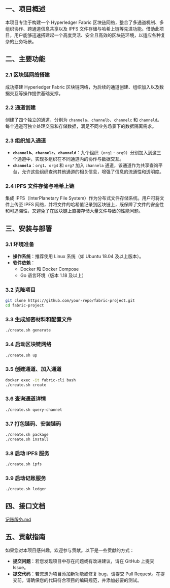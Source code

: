## 一、项目概述
本项目专注于构建一个 Hyperledger Fabric 区块链网络，整合了多通道机制、多组织协作、跨通道信息共享以及 IPFS 文件存储与哈希上链等先进功能。借助此项目，用户能够迅速搭建起一个高度灵活、安全且高效的区块链环境，以适应各种复杂的业务场景。

## 二、主要功能
### 2.1 区块链网络搭建
成功搭建 Hyperledger Fabric 区块链网络，为后续的通道创建、组织加入以及数据交互等操作提供基础支撑。

### 2.2 通道创建
创建了四个独立的通道，分别为 `channela`、`channelb`、`channelc` 和 `channeld`。每个通道可独立处理交易和存储数据，满足不同业务场景下的数据隔离需求。

### 2.3 组织加入通道
- **`channelb`、`channelc`、`channeld`**：九个组织（`org1` - `org9`）分别加入到这三个通道中，实现多组织在不同通道内的协作与数据交互。
- **`channela`**：`org1`、`org4` 和 `org7` 加入 `channela` 通道，该通道作为共享查询平台，允许这些组织查询其他通道的相关信息，增强了信息的流通性和透明度。

### 2.4 IPFS 文件存储与哈希上链
集成 IPFS（InterPlanetary File System）作为分布式文件存储系统。用户可将文件上传至 IPFS 网络，并将文件的哈希值记录到区块链上，既保障了文件的安全性和可追溯性，又避免了在区块链上直接存储大量文件导致的性能问题。

## 三、安装与部署

### 3.1 环境准备
- **操作系统**：推荐使用 Linux 系统（如 Ubuntu 18.04 及以上版本）。
- **软件依赖**：
    - Docker 和 Docker Compose
    - Go 语言环境（版本 1.18 及以上）

### 3.2 克隆项目
```bash
git clone https://github.com/your-repo/fabric-project.git
cd fabric-project
```

### 3.3 生成加密材料和配置文件
```bash
./create.sh generate
```

### 3.4 启动区块链网络
```bash
./create.sh up
```

### 3.5 创建通道、加入通道
```bash
docker exec -it fabric-cli bash
./create.sh create
```

### 3.6 查询通道详情
```bash
./create.sh query-channel
```

### 3.7 打包链码、安装链码
```bash
./create.sh package
./create.sh install
```

### 3.8 启动 IPFS 服务
```bash
./create.sh ipfs
```

### 3.9 启动记账服务
```bash
./create.sh ledger
```

## 四、接口文档
[记账服务.md](%BC%C7%D5%CB%B7%FE%CE%F1.md)

## 五、贡献指南
如果您对本项目感兴趣，欢迎参与贡献。以下是一些贡献的方式：
- **提交问题**：若您发现项目中存在问题或有改进建议，请在 GitHub 上提交 Issue。
- **提交代码**：若您想为项目添加新功能或修复 bug，请提交 Pull Request。在提交前，请确保您的代码符合项目的编码规范，并添加必要的测试。
